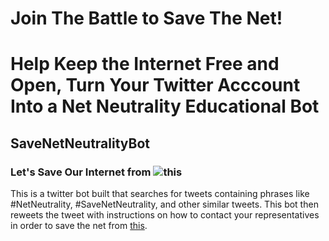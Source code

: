 Join The Battle to Save The Net!
======

# Help Keep the Internet Free and Open, Turn Your Twitter Acccount Into a Net Neutrality Educational Bot

SaveNetNeutralityBot
------

### Let's Save Our Internet from ![this](https://twitter.com/RoKhanna/status/923701871092441088/photo/1?ref_src=twsrc%5Etfw&ref_url=https%3A%2F%2Fwww.theverge.com%2F2017%2F11%2F22%2F16691506%2Fportugal-meo-internet-packages-net-neutrality-ajit-pai-plan)




This is a twitter bot built that searches for tweets containing phrases like #NetNeutrality, #SaveNetNeutrality, and other similar tweets. This bot then reweets the tweet with instructions on how to contact your representatives in order to save the net from [this](http://www.4kshooters.net/wp-content/uploads/2014/06/netneutralpricing2.jpg).
